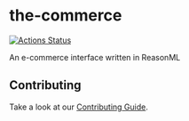 # the-commerce

[![Actions Status](https://github.com/DCKT/the-commerce/workflows/CI/badge.svg)](https://github.com//the-commerce/actions)

An e-commerce interface written in ReasonML

## Contributing

Take a look at our [Contributing Guide](CONTRIBUTING.md).

